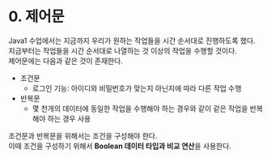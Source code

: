 <h1> <strong> 0. 제어문 </strong> </h1>

Java1 수업에서는 지금까지 우리가 원하는 작업들을 시간 순서대로 진행하도록 했다. <br>
지금부터는 작업들을 시간 순서대로 나열하는 것 이상의 작업을 수행할 것이다. <br>
제어문에는 다음과 같은 것이 존재한다.

* 조건문
    * 로그인 기능: 아이디와 비밀번호가 맞는지 아닌지에 따라 다른 작업 수행
* 반복문
    * 몇 천개의 데이터에 동일한 작업을 수행해야 하는 경우와 같이 같은 작업을 반복해야 하는 경우 사용

조건문과 반복문을 위해서는 조건을 구성해야 한다. <br>
이때 조건을 구성하기 위해서 <b>Boolean 데이터 타입과 비교 연산</b>을 사용한다. <br>
